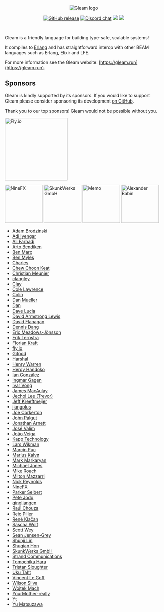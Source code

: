 <p align="center">
  <img src="images/gleam-logo-readme.png" alt="Gleam logo">
</p>

<p align="center">
  <a href="https://github.com/gleam-lang/gleam/releases"><img src="https://img.shields.io/github/release/gleam-lang/gleam" alt="GitHub release"></a>
  <a href="https://discord.gg/Fm8Pwmy"><img src="https://img.shields.io/discord/768594524158427167?color=blue" alt="Discord chat"></a>
  <a><img src="https://github.com/gleam-lang/gleam/workflows/ci/badge.svg?branch=main"></a>
  <a href="https://gitpod.io/#https://github.com/gleam-lang/gleam"><img src="https://img.shields.io/badge/Gitpod-ready--to--code-blue?logo=gitpod"></a>
</p>


<!-- A spacer -->
<div>&nbsp;</div>

Gleam is a friendly language for building type-safe, scalable systems!

It compiles to [Erlang](http://www.erlang.org/) and has straightforward interop with other
BEAM languages such as Erlang, Elixir and LFE.

For more information see the Gleam website: [https://gleam.run](https://gleam.run).

## Sponsors

Gleam is kindly supported by its sponsors. If you would like to support Gleam
please consider sponsoring its development [on GitHub](https://github.com/sponsors/lpil).

Thank you to our top sponsors! Gleam would not be possible without you.

<p>
  <a href="https://fly.io/"><img width=200 src="https://gleam.run/images/sponsors/flyio.png" alt="Fly.io"></a>
</p>

<p>
  <a href="http://www.ninefx.com"><img width=120 src="https://gleam.run/images/sponsors/nine-fx.png" alt="NineFX"></a>
  <a href="https://skunkwerks.at/"><img width=120 src="https://avatars.githubusercontent.com/u/6563319?s=200&v=4" alt="SkunkWerks GmbH"></a>
  <a href="https://sendmemo.app/"><img width=120 src="https://gleam.run/images/sponsors/memo.png" alt="Memo"></a>
  <a href="https://github.com/hypno2000"><img width=120 src="https://avatars.githubusercontent.com/u/417241?s=460&v=4" alt="Alexander Babin"></a>
</p>

<!-- Below this line this file is autogenerated -->

 - [Adam Brodzinski](https://github.com/AdamBrodzinski)
 - [Adi Iyengar](https://github.com/thebugcatcher)
 - [Ali Farhadi](https://github.com/farhadi)
 - [Arto Bendiken](https://github.com/artob)
 - [Ben Marx](https://github.com/bgmarx)
 - [Ben Myles](https://github.com/benmyles)
 - [Charles](https://github.com/charlesetc)
 - [Chew Choon Keat](https://github.com/choonkeat)
 - [Christian Meunier](https://github.com/tlvenn)
 - [clangley](https://github.com/clangley)
 - [Clay](https://github.com/connorlay)
 - [Cole Lawrence](https://github.com/colelawrence)
 - [Colin](https://github.com/insanitybit)
 - [Dan Mueller](https://github.com/unthought)
 - [Dan](https://github.com/ddresselhaus)
 - [Dave Lucia](https://github.com/davydog187)
 - [David Armstrong Lewis](https://github.com/davidarmstronglewis)
 - [David Flanagan](https://github.com/rawkode)
 - [Dennis Dang](https://github.com/dangdennis)
 - [Eric Meadows-Jönsson](https://github.com/ericmj)
 - [Erik Terpstra](https://github.com/eterps)
 - [Florian Kraft](https://github.com/floriank)
 - [fly.io](https://github.com/superfly)
 - [Gitpod](https://github.com/gitpod-io)
 - [Harshal](https://github.com/mistyharsh)
 - [Henry Warren](https://github.com/henrysdev)
 - [Herdy Handoko](https://github.com/hhandoko)
 - [Ian González](https://github.com/Ian-GL)
 - [Ingmar Gagen](https://github.com/igagen)
 - [Ivar Vong](https://github.com/ivarvong)
 - [James MacAulay](https://github.com/jamesmacaulay)
 - [Jechol Lee (Trevor)](https://github.com/jechol)
 - [Jeff Kreeftmeijer](https://github.com/jeffkreeftmeijer)
 - [jiangplus](https://github.com/jiangplus)
 - [Joe Corkerton](https://github.com/joecorkerton)
 - [John Palgut](https://github.com/Jwsonic)
 - [Jonathan Arnett](https://github.com/J3RN)
 - [José Valim](https://github.com/josevalim)
 - [João Veiga](https://github.com/jveiga)
 - [Kapp Technology](https://github.com/kapp-technology)
 - [Lars Wikman](https://github.com/lawik)
 - [Marcin Puc](https://github.com/tranzystorek-io)
 - [Marius Kalvø](https://github.com/mariuskalvo)
 - [Mark Markaryan](https://github.com/markmark206)
 - [Michael Jones](https://github.com/michaeljones)
 - [Mike Roach](https://github.com/mroach)
 - [Milton Mazzarri](https://github.com/milmazz)
 - [Nick Reynolds](https://github.com/ndreynolds)
 - [NineFX](http://www.ninefx.com)
 - [Parker Selbert](https://github.com/sorentwo)
 - [Pete Jodo](https://github.com/petejodo)
 - [qingliangcn](https://github.com/qingliangcn)
 - [Raúl Chouza ](https://github.com/chouzar)
 - [Reio Piller](https://github.com/hypno2000)
 - [René Klačan](https://github.com/reneklacan)
 - [Sascha Wolf](https://github.com/sascha-wolf)
 - [Scott Wey](https://github.com/scottwey)
 - [Sean Jensen-Grey](https://github.com/seanjensengrey)
 - [Shunji Lin](https://github.com/shunjilin)
 - [Shuqian Hon](https://github.com/honsq90)
 - [SkunkWerks GmbH](https://skunkwerks.at/)
 - [Strand Communications](https://github.com/strandcom)
 - [Tomochika Hara](https://github.com/thara)
 - [Tristan Sloughter](https://github.com/tsloughter)
 - [Uku Taht](https://github.com/ukutaht)
 - [Vincent Le Goff](https://github.com/vincent-lg)
 - [Wilson Silva](https://github.com/wilsonsilva)
 - [Wojtek Mach](https://github.com/wojtekmach)
 - [YourMother-really](https://github.com/YourMother-really)
 - [Yt](https://github.com/happysalada)
 - [Yu Matsuzawa](https://github.com/ymtszw)
